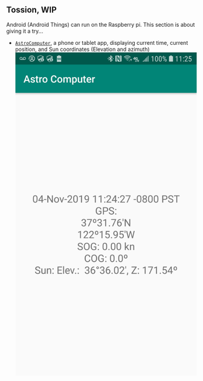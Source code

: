 ## Tossion, WIP
Android (Android Things) can run on the Raspberry pi.
This section is about giving it a try...

- [`AstroComputer`](./AstroComputer), a phone or tablet app, displaying current time, current position, and Sun coordinates (Elevation and azimuth)
![Astro](./Screenshot_Astro_Computer.jpg)
